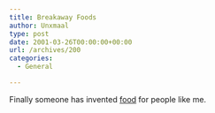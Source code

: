 ```yaml
---
title: Breakaway Foods
author: Unxmaal
type: post
date: 2001-03-26T00:00:00+00:00
url: /archives/200
categories:
  - General

---
```

Finally someone has invented [food][1] for people like me.

 [1]: http://www.breakawayfoods.com/